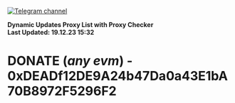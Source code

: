 [![Telegram channel](https://img.shields.io/endpoint?url=https://runkit.io/damiankrawczyk/telegram-badge/branches/master?url=https://t.me/n4z4v0d)](https://t.me/n4z4v0d) 

**Dynamic Updates Proxy List with Proxy Checker**  
**Last Updated: 19.12.23 15:32**

# DONATE (_any evm_) - 0xDEADf12DE9A24b47Da0a43E1bA70B8972F5296F2
